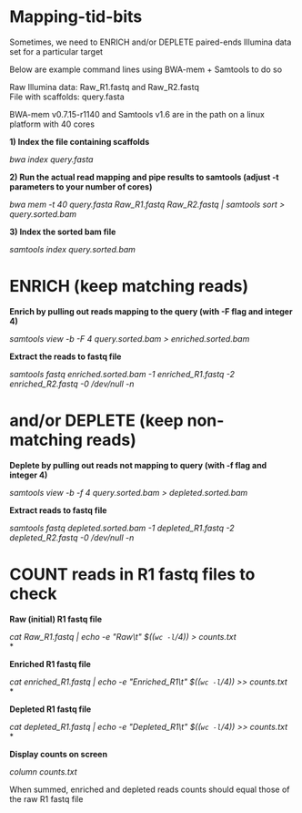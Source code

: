 # Mapping-tid-bits

Sometimes, we need to ENRICH and/or DEPLETE paired-ends Illumina data set for a particular target<br/>

Below are example command lines using BWA-mem + Samtools to do so<br/>

Raw Illumina data: Raw_R1.fastq and Raw_R2.fastq<br/>
File with scaffolds: query.fasta<br/>

BWA-mem v0.7.15-r1140 and Samtools v1.6 are in the path on a linux platform with 40 cores<br/>

**1) Index the file containing scaffolds**

*bwa index query.fasta*

**2) Run the actual read mapping and pipe results to samtools (adjust -t parameters to your number of cores)**

*bwa mem -t 40 query.fasta Raw_R1.fastq Raw_R2.fastq | samtools sort > query.sorted.bam*

**3) Index the sorted bam file**

*samtools index query.sorted.bam*

# ENRICH (keep matching reads)
**Enrich by pulling out reads mapping to the query (with -F flag and integer 4)**

*samtools view -b -F 4 query.sorted.bam > enriched.sorted.bam*

**Extract the reads to fastq file**

*samtools fastq enriched.sorted.bam -1 enriched_R1.fastq -2 enriched_R2.fastq -0 /dev/null -n*

# and/or DEPLETE (keep non-matching reads)
**Deplete by pulling out reads not mapping to query (with -f flag and integer 4)**

*samtools view -b -f 4 query.sorted.bam > depleted.sorted.bam*

**Extract reads to fastq file**

*samtools fastq depleted.sorted.bam -1 depleted_R1.fastq -2 depleted_R2.fastq -0 /dev/null -n*

# COUNT reads in R1 fastq files to check
**Raw (initial) R1 fastq file**<br/>

*cat Raw_R1.fastq | echo -e "Raw\t" $((`wc -l`/4)) > counts.txt*<br/>*

**Enriched R1 fastq file**<br/>

*cat enriched_R1.fastq | echo -e "Enriched_R1\t" $((`wc -l`/4)) >> counts.txt*<br/>*

**Depleted R1 fastq file**<br/>

*cat depleted_R1.fastq | echo -e "Depleted_R1\t" $((`wc -l`/4)) >> counts.txt*<br/>*

**Display counts on screen**<br/>

*column counts.txt*<br/>

When summed, enriched and depleted reads counts should equal those of the raw R1 fastq file





